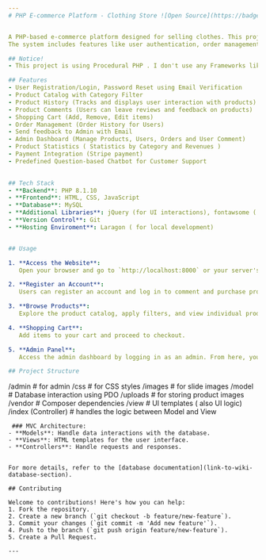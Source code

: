 ```yaml
---
# PHP E-commerce Platform - Clothing Store ![Open Source](https://badges.frapsoft.com/os/v1/open-source.svg?v=103)


A PHP-based e-commerce platform designed for selling clothes. This project provides a fully functional online store where users can browse products, add them to a shopping cart, place orders, and receive support via a question-based chatbot.
The system includes features like user authentication, order management, product history, product comments, and a fully functional admin panel to manage products, orders, and users.

## Notice!
- This project is using Procedural PHP . I don't use any Frameworks like Laravel or Symfony in here. 

## Features
- User Registration/Login, Password Reset using Email Verification
- Product Catalog with Category Filter
- Product History (Tracks and displays user interaction with products)
- Product Comments (Users can leave reviews and feedback on products)
- Shopping Cart (Add, Remove, Edit items)
- Order Management (Order History for Users)
- Send feedback to Admin with Email
- Admin Dashboard (Manage Products, Users, Orders and User Comment)
- Product Statistics ( Statistics by Category and Revenues )
- Payment Integration (Stripe payment)
- Predefined Question-based Chatbot for Customer Support

  
## Tech Stack
- **Backend**: PHP 8.1.10
- **Frontend**: HTML, CSS, JavaScript
- **Database**: MySQL
- **Additional Libraries**: jQuery (for UI interactions), fontawsome ( for using icon), parsedown ( for parsing html code)
- **Version Control**: Git
- **Hosting Enviroment**: Laragon ( for local development)


## Usage

1. **Access the Website**:
   Open your browser and go to `http://localhost:8000` or your server's URL.

2. **Register an Account**:
   Users can register an account and log in to comment and purchase products.

3. **Browse Products**:
   Explore the product catalog, apply filters, and view individual product details.

4. **Shopping Cart**:
   Add items to your cart and proceed to checkout.

5. **Admin Panel**:
   Access the admin dashboard by logging in as an admin. From here, you can manage products, view orders, and update the user list.

## Project Structure
```
/admin                         # for admin 
/css                           # for CSS styles
/images                        # for slide images
/model                         # Database interaction using PDO
/uploads                       # for storing product images
/vendor                        # Composer dependencies
/view                          # UI templates ( also UI logic)
/index (Controller)            # handles the logic between Model and View

```
 ### MVC Architecture:
- **Models**: Handle data interactions with the database.
- **Views**: HTML templates for the user interface.
- **Controllers**: Handle requests and responses.


For more details, refer to the [database documentation](link-to-wiki-database-section).

## Contributing

Welcome to contributions! Here's how you can help:
1. Fork the repository.
2. Create a new branch (`git checkout -b feature/new-feature`).
3. Commit your changes (`git commit -m 'Add new feature'`).
4. Push to the branch (`git push origin feature/new-feature`).
5. Create a Pull Request.

---
```


